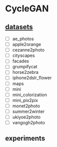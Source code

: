 # CycleGAN
## [datasets](https://efrosgans.eecs.berkeley.edu/cyclegan/datasets/)
- [ ] ae_photos
- [ ] apple2orange
- [ ] cezanne2photo
- [ ] cityscapes
- [ ] facades 
- [ ] grumpifycat
- [ ] horse2zebra	 
- [ ] iphone2dslr_flower 
- [ ] maps	 
- [ ] mini 
- [ ] mini_colorization 
- [ ] mini_pix2pix
- [ ] monet2photo 
- [ ] summer2winter
- [ ] ukiyoe2photo
- [ ] vangogh2photo
## experiments
